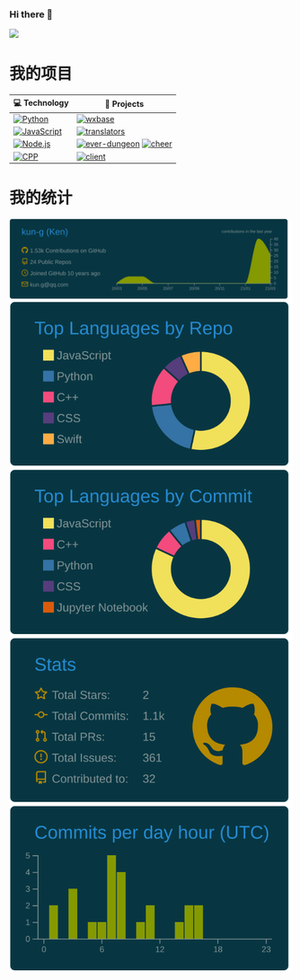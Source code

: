 ### Hi there 👋

[![](https://img.shields.io/badge/dynamic/json?label=%E5%BE%AE%E5%8D%9A%E5%85%B3%E6%B3%A8&query=%24.data.totalSubs&url=https%3A%2F%2Fapi.spencerwoo.com%2Fsubstats%2F%3Fsource%3Dweibo%26queryKey=3150300837&labelColor=e71f19&color=040000&logo=sina-weibo&longCache=true)](https://weibo.com/u/3150300837)

<!--

https://github.com/Matt-Gleich/profile_stack
https://simpleicons.org/
https://github.com/vn7n24fzkq/github-profile-summary-cards
https://github.com/spencerwooo/Substats
https://github.com/badges/shields
https://sspai.com/post/59593
https://github.com/HFO4/gameboy.live

Here are some ideas to get you started:

- 🔭 I’m currently working on ...
- 🌱 I’m currently learning ...
- 👯 I’m looking to collaborate on ...
- 🤔 I’m looking for help with ...
- 💬 Ask me about ...
- 📫 How to reach me: ...
- 😄 Pronouns: ...
- ⚡ Fun fact: ...
-->

# 我的项目
<!-- START OF PROFILE STACK, DO NOT REMOVE -->
| 💻 **Technology** | 🚀 **Projects** |
|-|-|
| [![Python](https://img.shields.io/static/v1?label=&message=Python&color=3C78A9&logo=python&logoColor=FFFFFF)](https://www.python.org/) | [![wxbase](https://img.shields.io/static/v1?label=&message=wxbase%20%28WIP%29&color=000605&logo=github&logoColor=white&labelColor=000605)](https://github.com/kun-g/wxbase) |
| [![JavaScript](https://img.shields.io/static/v1?label=&message=JavaScript&color=F1E05A&logo=javascript&logoColor=FFFFFF)](https://developer.mozilla.org/en-US/docs/Web/JavaScript) | [![translators](https://img.shields.io/static/v1?label=&message=translators&color=000605&logo=github&logoColor=white&labelColor=000605)](https://github.com/kun-g/translators) |
| [![Node.js](https://img.shields.io/static/v1?label=&message=Node.js&color=47d147&logo=node.js&logoColor=FFFFFF)](https://nodejs.org/en/) | [![ever-dungeon](https://img.shields.io/static/v1?label=&message=ever-dungeon&color=000605&logo=github&logoColor=white&labelColor=000605)](https://github.com/kun-g/ever-dungeon) [![cheer](https://img.shields.io/static/v1?label=&message=cheer&color=000605&logo=github&logoColor=white&labelColor=000605)](https://github.com/kun-g/cheer) |
| [![CPP](https://img.shields.io/static/v1?label=&message=CPP&color=ff751a&logo=CPP&logoColor=FFFFFF)](https://isocpp.org/) | [![client](https://img.shields.io/static/v1?label=&message=client&color=000605&logo=github&logoColor=white&labelColor=000605)](https://github.com/kun-g/client) |
<!-- END OF PROFILE STACK, DO NOT REMOVE -->

# 我的统计
[![](https://raw.githubusercontent.com/kun-g/kun-g/main/profile-summary-card-output/solarized_dark/0-profile-details.svg)](https://github.com/vn7n24fzkq/github-profile-summary-cards)
[![](https://raw.githubusercontent.com/kun-g/kun-g/main/profile-summary-card-output/solarized_dark/1-repos-per-language.svg)](https://github.com/vn7n24fzkq/github-profile-summary-cards) [![](https://raw.githubusercontent.com/kun-g/kun-g/main/profile-summary-card-output/solarized_dark/2-most-commit-language.svg)](https://github.com/vn7n24fzkq/github-profile-summary-cards)
[![](https://raw.githubusercontent.com/kun-g/kun-g/main/profile-summary-card-output/solarized_dark/3-stats.svg)](https://github.com/vn7n24fzkq/github-profile-summary-cards) [![](https://raw.githubusercontent.com/kun-g/kun-g/main/profile-summary-card-output/solarized_dark/4-productive-time.svg)](https://github.com/vn7n24fzkq/github-profile-summary-cards)


